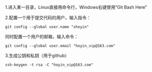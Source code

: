1.进入某一目录，Linux直接用命令行，Windows右键使用“Git Bash Here”

2.配置一个用于提交代码的用户，输入指令：

    git config --global user.name "shoyin"

同时配置一个用户的邮箱，输入命令：

```
git config --global user.email "hoyin_vip@163.com"
```

3.生成公钥和私钥（用于github）

``` 
ssh-keygen -t rsa -C "hoyin_vip@163.com"
```


